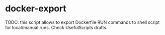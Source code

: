 # docker-export
TODO: this script allows to export Dockerfile RUN commands to shell script for local/manual runs. Check UsefulScripts drafts.
